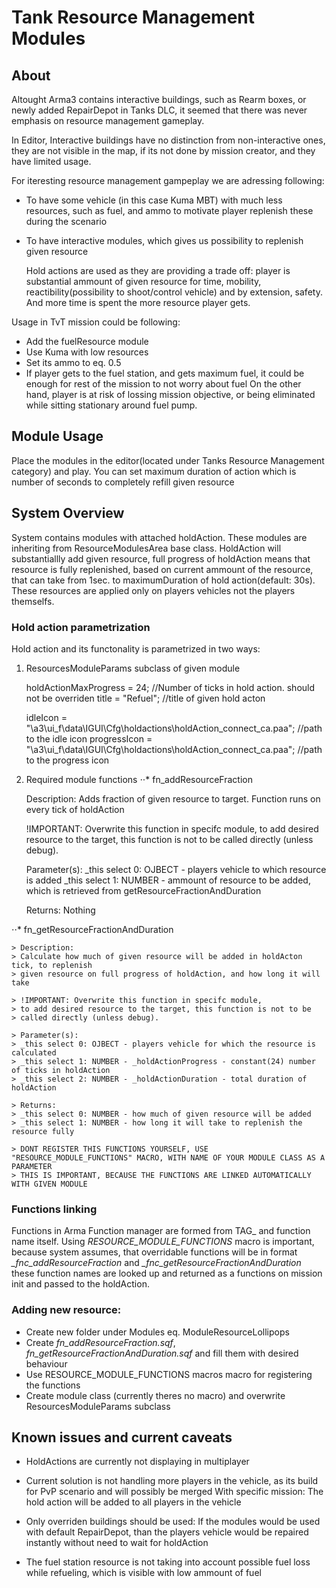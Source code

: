 # Tank Resource Management Modules

## About
Altought Arma3 contains interactive buildings, such as Rearm boxes, or newly added RepairDepot 
in Tanks DLC, it seemed that there was never emphasis on resource management gameplay.

In Editor, Interactive buildings have no distinction from non-interactive ones, they are 
not visible in the map, if its not done by mission creator, and they have limited usage.

For iteresting resource management gampeplay we are adressing following:

- To have some vehicle (in this case Kuma MBT) with much less resources, such as fuel, and ammo
  to motivate player replenish these during the scenario

- To have interactive modules, which gives us possibility to replenish given resource

  Hold actions are used as they are providing a trade off: player is substantial ammount of given resource for 
  time, mobility, reactibility(possibility to shoot/control vehicle) and by extension, safety.
  And more time is spent the more resource player gets.

Usage in TvT mission could be following:
  - Add the fuelResource module
  - Use Kuma with low resources
  - Set its ammo to eq. 0.5
  - If player gets to the fuel station, and gets maximum fuel, it could be enough for rest of the mission to not worry about fuel
    On the other hand, player is at risk of lossing mission objective, or being eliminated while sitting stationary around fuel pump.

## Module Usage
Place the modules in the editor(located under Tanks Resource Management category) and play.
You can set maximum duration of action which is number of seconds to completely refill given resource

## System Overview
System contains modules with attached holdAction. These modules are inheriting from  ResourceModulesArea base class. 
HoldAction will substantiallly add given resource, full progress of holdAction means that resource is fully replenished,
based on current ammount of the resource, that can take from 1sec. to maximumDuration of hold action(default: 30s).
These resources are applied only on players vehicles not the players themselfs.

### Hold action parametrization
Hold action and its functonality is parametrized in two ways:

1) ResourcesModuleParams subclass of given module
     
     holdActionMaxProgress = 24; //Number of ticks in hold action. should not be overriden
     title = "Refuel"; //title of given hold acton 
    
     idleIcon = "\a3\ui_f\data\IGUI\Cfg\holdactions\holdAction_connect_ca.paa"; //path to the idle icon
		 progressIcon = "\a3\ui_f\data\IGUI\Cfg\holdactions\holdAction_connect_ca.paa"; //path to the progress icon

2) Required module functions
  ⋅⋅* fn_addResourceFraction

    Description:
    Adds fraction of given resource to target.
    Function runs on every tick of holdAction

    !IMPORTANT: Overwrite this function in specifc module, 
    to add desired resource to the target, this function is not to be
    called directly (unless debug). 

    Parameter(s):
    _this select 0: OJBECT - players vehicle to which resource is added
    _this select 1: NUMBER - ammount of resource to be added, which is retrieved from getResourceFractionAndDuration
      
    Returns:
    Nothing
  
  ⋅⋅* fn_getResourceFractionAndDuration

    > Description:
    > Calculate how much of given resource will be added in holdActon tick, to replenish 
    > given resource on full progress of holdAction, and how long it will take

    > !IMPORTANT: Overwrite this function in specifc module, 
    > to add desired resource to the target, this function is not to be
    > called directly (unless debug). 

    > Parameter(s):
    > _this select 0: OJBECT - players vehicle for which the resource is calculated
    > _this select 1: NUMBER - _holdActionProgress - constant(24) number of ticks in holdAction
    > _this select 2: NUMBER - _holdActionDuration - total duration of holdAction
      
    > Returns:
    > _this select 0: NUMBER - how much of given resource will be added
    > _this select 1: NUMBER - how long it will take to replenish the resource fully
    
    > DONT REGISTER THIS FUNCTIONS YOURSELF, USE "RESOURCE_MODULE_FUNCTIONS" MACRO, WITH NAME OF YOUR MODULE CLASS AS A PARAMETER
    > THIS IS IMPORTANT, BECAUSE THE FUNCTIONS ARE LINKED AUTOMATICALLY WITH GIVEN MODULE

### Functions linking
Functions in Arma Function manager are formed from TAG_ and function name itself.
Using *RESOURCE_MODULE_FUNCTIONS* macro is important, because system assumes, that overridable functions
will be in format *<YourModuleName>_fnc_addResourceFraction* and  *<YourModuleName>_fnc_getResourceFractionAndDuration*
these function names are looked up and returned as a functions on mission init and passed to the holdAction.

### Adding new resource:
- Create new folder under Modules eq. ModuleResourceLollipops
- Create *fn_addResourceFraction.sqf*, *fn_getResourceFractionAndDuration.sqf* and fill them with desired behaviour
- Use RESOURCE_MODULE_FUNCTIONS macros macro for registering the functions
- Create module class (currently theres no macro) and overwrite ResourcesModuleParams subclass

## Known issues and current caveats
- HoldActions are currently not displaying in multiplayer
 
- Current solution is not handling more players in the vehicle, as its build for PvP scenario and will possibly be merged 
  With specific mission: 
  The hold action will be added to all players in the vehicle

- Only overriden buildings should be used: 
  If the modules would be used with default RepairDepot, 
  than the players vehicle would be repaired instantly without need to wait for holdAction

- The fuel station resource is not taking into account possible fuel 
  loss while refueling, which is visible with low ammount of fuel






